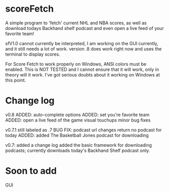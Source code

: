 scoreFetch
==========

A simple program to 'fetch' current NHL and NBA scores, as well as download todays Backhand shelf podcast
and even open a live feed of your favorite team!

sfV1.0 cannot currently be interpreted, I am working on the GUI currently, and it still needs a lot of work.
version .8 does work right now and uses the terminal to display scores. 

For Score Fetch to work properly on Windows, ANSI colors must be enabled. This is NOT TESTED and I cannot
ensure that it will work, only in theory will it work. I've got serious doubts about it working on Windows
at this point.

Change log
==========
v0.8
ADDED: auto-complete options
ADDED: set you're favorite team
ADDED: open a live feed of the game
visual touchups
minor bug fixes 

v0.7.1
still labeled as .7
BUG FIX: podcast url changes return no podcast for today
ADDED: added The Basketball Jones podcast for downloading

v0.7:
added a change log
added the basic framework for downloading podcasts; currently downloads today's Backhand Shelf podcast only.

Soon to add
============
GUI

